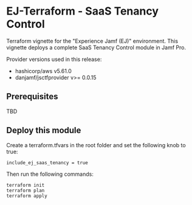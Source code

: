 # EJ-Terraform - SaaS Tenancy Control

Terraform vignette for the "Experience Jamf (EJ)" environment. This vignette deploys a complete SaaS Tenancy Control module in Jamf Pro.

Provider versions used in this release:

- hashicorp/aws v5.61.0
- danjamf/jsctfprovider v>= 0.0.15

## Prerequisites

TBD

## Deploy this module

Create a terraform.tfvars in the root folder and set the following knob to true:

```
include_ej_saas_tenancy = true
```

Then run the following commands:

```
terraform init
terraform plan
terraform apply
```
